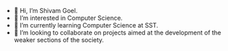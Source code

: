 - 👋 Hi, I’m Shivam Goel.
- 👀 I’m interested in Computer Science.
- 🌱 I’m currently learning Computer Science at SST.
-  💞️ I’m looking to collaborate on projects aimed at the development of the weaker sections of the society.


<!---
academics-shivam/academics-shivam is a ✨ special ✨ repository because its `README.md` (this file) appears on your GitHub profile.
You can click the Preview link to take a look at your changes.
--->
